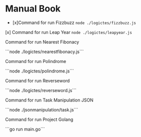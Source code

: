 # Manual Book
- [x]Command for run Fizzbuzz
```node ./logictes/fizzbuzz.js```

[x] Command for run Leap Year
```node ./logictes/leapyear.js```

<p>Command for run Nearest Fibonacy</p>
```node ./logictes/nearestfibonacy.js```

<p>Command for run Polindrome</p>
```node ./logictes/polindrome.js```

<p>Command for run Reverseword</p>
```node ./logictes/reverseword.js```

<p>Command for run Task Manipulation JSON</p>
```node ./jsonmanipulation/task.js```

<p>Command for run Project Golang</p>
```go run main.go```
